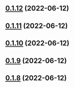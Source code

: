 ## [0.1.12](https://github.com/tyn1998/workflows-for-hypercrx/compare/v0.1.11...v0.1.12) (2022-06-12)



## [0.1.11](https://github.com/tyn1998/workflows-for-hypercrx/compare/v0.1.10...v0.1.11) (2022-06-12)



## [0.1.10](https://github.com/tyn1998/workflows-for-hypercrx/compare/v0.1.9...v0.1.10) (2022-06-12)



## [0.1.9](https://github.com/tyn1998/workflows-for-hypercrx/compare/v0.1.8...v0.1.9) (2022-06-12)



## [0.1.8](https://github.com/tyn1998/workflows-for-hypercrx/compare/v0.1.7...v0.1.8) (2022-06-12)



